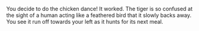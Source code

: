 You decide to do the chicken dance! It worked. The tiger is so
confused at the sight of a human acting like a feathered bird
that it slowly backs away. You see it run off towards your left
as it hunts for its next meal.